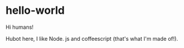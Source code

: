 # hello-world

Hi humans!

Hubot here, I like Node. js and coffeescript (that's what I'm made of!).
